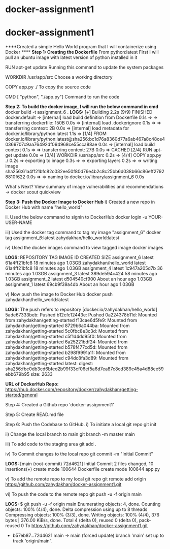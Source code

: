 # docker-assignment1

# docker-assignment1
****Created a simple Hello World program that I will containerize using Docker ****
**Step 1: Creating the Dockerfile**
From python:latest 
First I will pull an ubuntu image with latest version of python installed in it

RUN apt-get update 
Running this command to update the system packages

WORKDIR /usr/app/src
Choose a working directory

COPY app.py ./ 
To copy the source code

CMD [ "python", "./app.py"] 
Command to run the code

**Step 2: To build the docker image, I will run the below command in cmd**
docker build -t assignment_6 .
**LOGS:**
[+] Building 2.2s (9/9) FINISHED                                                                                                           docker:default
 => [internal] load build definition from Dockerfile                                                                                                 0.1s
 => => transferring dockerfile: 150B                                                                                                                 0.0s 
 => [internal] load .dockerignore                                                                                                                    0.1s 
 => => transferring context: 2B                                                                                                                      0.0s 
 => [internal] load metadata for docker.io/library/python:latest                                                                                     1.1s 
 => [1/4] FROM docker.io/library/python:latest@sha256:bc1d76a8360d77a6ab467a8c48ce40369707c9aa76492df094968ce55cca88ae                               0.0s
 => [internal] load build context                                                                                                                    0.1s 
 => => transferring context: 27B                                                                                                                     0.0s 
 => CACHED [2/4] RUN apt-get update                                                                                                                  0.0s 
 => [3/4] WORKDIR /usr/app/src                                                                                                                       0.2s 
 => [4/4] COPY app.py ./                                                                                                                             0.2s
 => exporting to image                                                                                                                               0.3s
 => => exporting layers                                                                                                                              0.2s 
 => => writing image sha256:61a4ff21bfc82c032ee50f80d76e4b2c8c25bb6d038b66c86eff27928810f622                                                         0.0s
 => => naming to docker.io/library/assignment_6                                                                                                      0.0s 

What's Next?
  View summary of image vulnerabilities and recommendations → docker scout quickview

**Step 3: Push the Docker Image to Docker Hub** 
i) Created a new repo in Docker Hub with name "hello_world"

ii. Used the below command to signin to DockerHub 
docker login -u YOUR-USER-NAME

iii) Used the docker tag command to tag my image "assignment_6" 
docker tag assignment_6:latest zahydakhan/hello_world:latest

iv) Used the docker images command to view tagged image 
docker images 

**LOGS:**
REPOSITORY               TAG       IMAGE ID       CREATED             SIZE
assignment_6             latest    61a4ff21bfc8   18 minutes ago      1.03GB
zahydakhan/hello_world   latest    61a4ff21bfc8   18 minutes ago      1.03GB
assignment_4             latest    1c947a205d7b   36 minutes ago      1.03GB
assignment_3             latest    389de594c424   58 minutes ago      1.03GB
assignment_2             latest    d504540cf900   About an hour ago   1.03GB
assignment_1             latest    69cb9f39a4db   About an hour ago   1.03GB

v) Now push the image to Docker Hub 
docker push zahydakhan/hello_world:latest

**LOGS:**
The push refers to repository [docker.io/zahydakhan/hello_world]
5ade67333beb: Pushed
b12cfc12443e: Pushed
0a224378b11d: Mounted from zahydakhan/getting-started
f13cae6d5fe9: Mounted from zahydakhan/getting-started
8729b6a044ba: Mounted from zahydakhan/getting-started
5c0fbc8e3c3d: Mounted from zahydakhan/getting-started
c5f1d4dd95f0: Mounted from zahydakhan/getting-started
6a25221bdf24: Mounted from zahydakhan/getting-started
b578f477cd5d: Mounted from zahydakhan/getting-started
b298f9991a11: Mounted from zahydakhan/getting-started
c94dc8fa3d89: Mounted from zahydakhan/getting-started
latest: digest: sha256:fbc0db3cd6bfed2b99f33cf06ef5a6d7ea87c8cd389c45a4d88ee59ebb679b95 size: 2633

**URL of DockerHub Repo:** https://hub.docker.com/repository/docker/zahydakhan/getting-started/general

Step 4: Created a Github repo 'docker-assignment1'

Step 5: Create READ.md file

Step 6: Push the Codebase to GitHub.
i) To initiate a local git repo 
git init 

ii) Change the local branch to main 
git branch -m master main

iii) To add code to the staging area 
git add . 

iv) To Commit changes to the local repo 
git commit -m "Initial Commit"

**LOGS:**
[main (root-commit) 72d4621] Initial Commit
 2 files changed, 10 insertions(+)
 create mode 100644 Dockerfile
 create mode 100644 app.py

 v) To add the remote repo to my local git repo 
 git remote add origin https://github.com/zahydakhan/docker-assignment1.git
 
 vi) To push the code to the remote repo 
 git push -u -f origin main
 
**LOGS:**
$ git push -u -f origin main
Enumerating objects: 4, done.
Counting objects: 100% (4/4), done.
Delta compression using up to 8 threads
Compressing objects: 100% (3/3), done.
Writing objects: 100% (4/4), 376 bytes | 376.00 KiB/s, done.
Total 4 (delta 0), reused 0 (delta 0), pack-reused 0
To https://github.com/zahydakhan/docker-assignment1.git
 + b57eb87...72d4621 main -> main (forced update)
branch 'main' set up to track 'origin/main'.  
